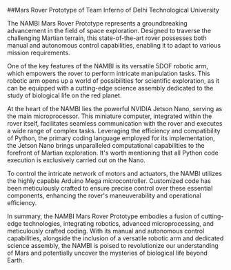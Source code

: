 ##Mars Rover Prototype of Team Inferno of Delhi Technological University

The NAMBI Mars Rover Prototype represents a groundbreaking advancement in the field of space exploration. Designed to traverse the challenging Martian terrain, this state-of-the-art rover possesses both manual and autonomous control capabilities, enabling it to adapt to various mission requirements.

One of the key features of the NAMBI is its versatile 5DOF robotic arm, which empowers the rover to perform intricate manipulation tasks. This robotic arm opens up a world of possibilities for scientific exploration, as it can be equipped with a cutting-edge science assembly dedicated to the study of biological life on the red planet.

At the heart of the NAMBI lies the powerful NVIDIA Jetson Nano, serving as the main microprocessor. This miniature computer, integrated within the rover itself, facilitates seamless communication with the rover and executes a wide range of complex tasks. Leveraging the efficiency and compatibility of Python, the primary coding language employed for its implementation, the Jetson Nano brings unparalleled computational capabilities to the forefront of Martian exploration. It's worth mentioning that all Python code execution is exclusively carried out on the Nano.

To control the intricate network of motors and actuators, the NAMBI utilizes the highly capable Arduino Mega microcontroller. Customized code has been meticulously crafted to ensure precise control over these essential components, enhancing the rover's maneuverability and operational efficiency.

In summary, the NAMBI Mars Rover Prototype embodies a fusion of cutting-edge technologies, integrating robotics, advanced microprocessing, and meticulously crafted coding. With its manual and autonomous control capabilities, alongside the inclusion of a versatile robotic arm and dedicated science assembly, the NAMBI is poised to revolutionize our understanding of Mars and potentially uncover the mysteries of biological life beyond Earth.
